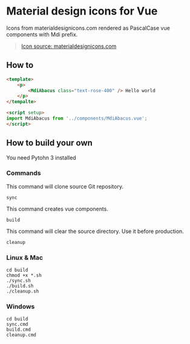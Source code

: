 # Material design icons for Vue

Icons from materialdesignicons.com rendered as PascalCase vue components with Mdi prefix.

> [Icon source: materialdesignicons.com](https://materialdesignicons.com/)

## How to

```html
<template>
    <p>
        <MdiAbacus class="text-rose-400" /> Hello world
    </p>
</tempalte>

<script setup>
import MdiAbacus from '../components/MdiAbacus.vue';
</script>
```


## How to build your own

You need Pytohn 3 installed

### Commands

This command will clone source Git repository.

`sync`

This command creates vue components.

`build`

This command will clear the source directory. Use it before production.

`cleanup`


### Linux & Mac

```shell
cd build
chmod +x *.sh
./sync.sh
./build.sh
./cleanup.sh
```


### Windows

```shell
cd build
sync.cmd
build.cmd
cleanup.cmd
```
